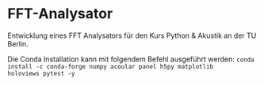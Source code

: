 # FFT-Analysator
Entwicklung eines FFT Analysators für den Kurs Python &amp; Akustik an der TU Berlin.

Die Conda Installation kann mit folgendem Befehl ausgeführt werden:
<code>conda install -c conda-forge numpy acoular panel h5py matplotlib holoviews pytest -y</code>
